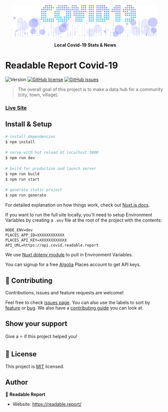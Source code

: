 <div align="center">
  <img alt="Covid-19 logo" src="https://raw.githubusercontent.com/readablereport/covid/master/static/covid19-rr.jpg"/>
</div>

<div align="center">
  <p><strong>Local Covid-19 Stats & News</strong></p>
</div>

# Readable Report Covid-19

![Version](https://img.shields.io/badge/version-1.0.0-blue.svg?cacheSeconds=2592000)
[![GitHub license](https://img.shields.io/github/license/readablereport/covid)](https://github.com/readablereport/covid/blob/master/LICENSE)
[![GitHub issues](https://img.shields.io/github/issues/readablereport/covid)](https://github.com/readablereport/covid/issues)

> The overall goal of this project is to make a data hub for a community (city, town, village).

### [Live Site](https://covid.readable.report)

## Install & Setup

```bash
# install dependencies
$ npm install

# serve with hot reload at localhost:3000
$ npm run dev

# build for production and launch server
$ npm run build
$ npm run start

# generate static project
$ npm run generate
```

For detailed explanation on how things work, check out [Nuxt.js docs](https://nuxtjs.org).

If you want to run the full site locally, you'll need to setup Environment Variables by creating a `.env` file at the root of the project with the contents:

```
NODE_ENV=dev
PLACES_APP_ID=XXXXXXXXXXXX
PLACES_API_KEY=XXXXXXXXXXXX
API_URL=https://api.covid.readable.report
```

We use [Nuxt dotenv module](https://github.com/nuxt-community/dotenv-module) to pull in Environment Variables.

You can signup for a free [Algolia](https://www.algolia.com/users/sign_up/places) Places account to get API keys.

## 🤝 Contributing

Contributions, issues and feature requests are welcome!

Feel free to check [issues page](https://github.com/readablereport/covid/issues). You can also use the labels to sort by [feature](https://github.com/readablereport/covid/labels/enhancement) or [bug](https://github.com/readablereport/covid/labels/bug). We also have a [contributing guide](https://github.com/readablereport/covid/blob/master/CONTRIBUTING.md) you can look at.

## Show your support

Give a ⭐️ if this project helped you!

## 📝 License

This project is [MIT](https://github.com/readablereport/covid/LICENSE) licensed.

## Author

👤 **Readable Report**

-   Website: https://readable.report/
